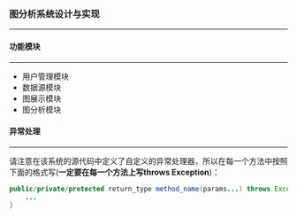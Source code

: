 ### **图分析系统设计与实现**
***

#### **功能模块**
***

* 用户管理模块
* 数据源模块
* 图展示模块
* 图分析模块

#### **异常处理**
***

请注意在该系统的源代码中定义了自定义的异常处理器，所以在每一个方法中按照下面的格式写(**一定要在每一个方法上写throws Exception**)：

```java
public/private/protected return_type method_name(params...) throws Exception{
    ...
}
```